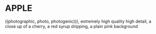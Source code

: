 # APPLE
((photographic, photo, photogenic))), extremely high quality high detail, a close up of a cherry, a red syrup dripping, a plain pink background
